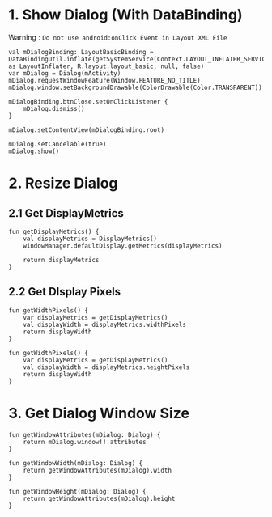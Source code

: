 # 1. Show Dialog (With DataBinding)

Warning : `Do not use android:onClick Event in Layout XML File`

```
val mDialogBinding: LayoutBasicBinding = DataBindingUtil.inflate(getSystemService(Context.LAYOUT_INFLATER_SERVICE) as LayoutInflater, R.layout.layout_basic, null, false)
var mDialog = Dialog(mActivity)
mDialog.requestWindowFeature(Window.FEATURE_NO_TITLE)
mDialog.window.setBackgroundDrawable(ColorDrawable(Color.TRANSPARENT))

mDialogBinding.btnClose.setOnClickListener {
    mDialog.dismiss()
}

mDialog.setContentView(mDialogBinding.root)

mDialog.setCancelable(true)
mDialog.show()
```

# 2. Resize Dialog

## 2.1 Get DisplayMetrics

```
fun getDisplayMetrics() {
    val displayMetrics = DisplayMetrics()
    windowManager.defaultDisplay.getMetrics(displayMetrics)
    
    return displayMetrics
}
```

## 2.2 Get DIsplay Pixels

```
fun getWidthPixels() {
    var displayMetrics = getDisplayMetrics()
    val displayWidth = displayMetrics.widthPixels
    return displayWidth
}

fun getWidthPixels() {
    var displayMetrics = getDisplayMetrics()
    val displayWidth = displayMetrics.heightPixels
    return displayWidth
}
```

# 3. Get Dialog Window Size

```
fun getWindowAttributes(mDialog: Dialog) {
    return mDialog.window!!.attributes
}

fun getWindowWidth(mDialog: Dialog) {
    return getWindowAttributes(mDialog).width
}

fun getWindowHeight(mDialog: Dialog) {
    return getWindowAttributes(mDialog).height
}
```

